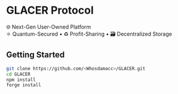 # GLACER Protocol

🌐 Next-Gen User-Owned Platform  
⚛️ Quantum-Secured • ♻️ Profit-Sharing • 🗃️ Decentralized Storage

## Getting Started

```bash
git clone https://github.com/<Whosdamacc>/GLACER.git
cd GLACER
npm install
forge install